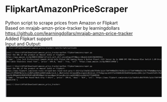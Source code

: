 # FlipkartAmazonPriceScraper
Python script to scrape prices from Amazon or Flipkart<br>
Based on mrajab-amzn-price-tracker by learningdollars<br>
https://github.com/learningdollars/mrajab-amzn-price-tracker <br>
Added Flipkart support<br>
Input and Output:<br>
 <img src="output.jpg" alt="Output of program"> 
